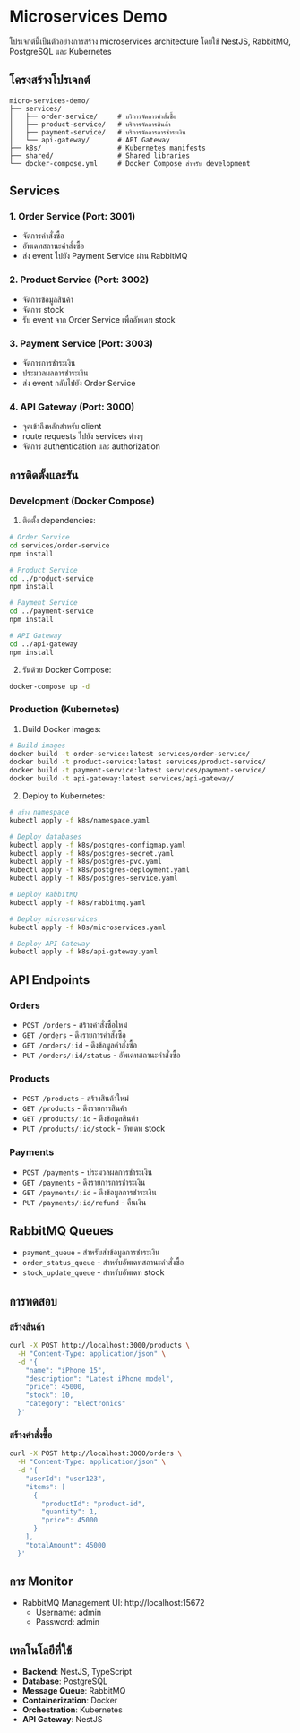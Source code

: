 # Microservices Demo

โปรเจกต์นี้เป็นตัวอย่างการสร้าง microservices architecture โดยใช้ NestJS, RabbitMQ, PostgreSQL และ Kubernetes

## โครงสร้างโปรเจกต์

```
micro-services-demo/
├── services/
│   ├── order-service/     # บริการจัดการคำสั่งซื้อ
│   ├── product-service/   # บริการจัดการสินค้า
│   ├── payment-service/   # บริการจัดการการชำระเงิน
│   └── api-gateway/       # API Gateway
├── k8s/                   # Kubernetes manifests
├── shared/                # Shared libraries
└── docker-compose.yml     # Docker Compose สำหรับ development
```

## Services

### 1. Order Service (Port: 3001)
- จัดการคำสั่งซื้อ
- อัพเดทสถานะคำสั่งซื้อ
- ส่ง event ไปยัง Payment Service ผ่าน RabbitMQ

### 2. Product Service (Port: 3002)
- จัดการข้อมูลสินค้า
- จัดการ stock
- รับ event จาก Order Service เพื่ออัพเดท stock

### 3. Payment Service (Port: 3003)
- จัดการการชำระเงิน
- ประมวลผลการชำระเงิน
- ส่ง event กลับไปยัง Order Service

### 4. API Gateway (Port: 3000)
- จุดเข้าถึงหลักสำหรับ client
- route requests ไปยัง services ต่างๆ
- จัดการ authentication และ authorization

## การติดตั้งและรัน

### Development (Docker Compose)

1. ติดตั้ง dependencies:
```bash
# Order Service
cd services/order-service
npm install

# Product Service
cd ../product-service
npm install

# Payment Service
cd ../payment-service
npm install

# API Gateway
cd ../api-gateway
npm install
```

2. รันด้วย Docker Compose:
```bash
docker-compose up -d
```

### Production (Kubernetes)

1. Build Docker images:
```bash
# Build images
docker build -t order-service:latest services/order-service/
docker build -t product-service:latest services/product-service/
docker build -t payment-service:latest services/payment-service/
docker build -t api-gateway:latest services/api-gateway/
```

2. Deploy to Kubernetes:
```bash
# สร้าง namespace
kubectl apply -f k8s/namespace.yaml

# Deploy databases
kubectl apply -f k8s/postgres-configmap.yaml
kubectl apply -f k8s/postgres-secret.yaml
kubectl apply -f k8s/postgres-pvc.yaml
kubectl apply -f k8s/postgres-deployment.yaml
kubectl apply -f k8s/postgres-service.yaml

# Deploy RabbitMQ
kubectl apply -f k8s/rabbitmq.yaml

# Deploy microservices
kubectl apply -f k8s/microservices.yaml

# Deploy API Gateway
kubectl apply -f k8s/api-gateway.yaml
```

## API Endpoints

### Orders
- `POST /orders` - สร้างคำสั่งซื้อใหม่
- `GET /orders` - ดึงรายการคำสั่งซื้อ
- `GET /orders/:id` - ดึงข้อมูลคำสั่งซื้อ
- `PUT /orders/:id/status` - อัพเดทสถานะคำสั่งซื้อ

### Products
- `POST /products` - สร้างสินค้าใหม่
- `GET /products` - ดึงรายการสินค้า
- `GET /products/:id` - ดึงข้อมูลสินค้า
- `PUT /products/:id/stock` - อัพเดท stock

### Payments
- `POST /payments` - ประมวลผลการชำระเงิน
- `GET /payments` - ดึงรายการการชำระเงิน
- `GET /payments/:id` - ดึงข้อมูลการชำระเงิน
- `PUT /payments/:id/refund` - คืนเงิน

## RabbitMQ Queues

- `payment_queue` - สำหรับส่งข้อมูลการชำระเงิน
- `order_status_queue` - สำหรับอัพเดทสถานะคำสั่งซื้อ
- `stock_update_queue` - สำหรับอัพเดท stock

## การทดสอบ

### สร้างสินค้า
```bash
curl -X POST http://localhost:3000/products \
  -H "Content-Type: application/json" \
  -d '{
    "name": "iPhone 15",
    "description": "Latest iPhone model",
    "price": 45000,
    "stock": 10,
    "category": "Electronics"
  }'
```

### สร้างคำสั่งซื้อ
```bash
curl -X POST http://localhost:3000/orders \
  -H "Content-Type: application/json" \
  -d '{
    "userId": "user123",
    "items": [
      {
        "productId": "product-id",
        "quantity": 1,
        "price": 45000
      }
    ],
    "totalAmount": 45000
  }'
```

## การ Monitor

- RabbitMQ Management UI: http://localhost:15672
  - Username: admin
  - Password: admin

## เทคโนโลยีที่ใช้

- **Backend**: NestJS, TypeScript
- **Database**: PostgreSQL
- **Message Queue**: RabbitMQ
- **Containerization**: Docker
- **Orchestration**: Kubernetes
- **API Gateway**: NestJS
